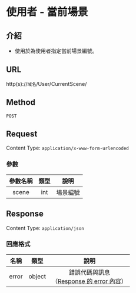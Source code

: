 # 使用者 - 當前場景

## 介紹

- 使用於為使用者指定當前場景編號。

## URL

http(s)://`域名`/User/CurrentScene/

## Method

`POST`

## Request

Content Type: `application/x-www-form-urlencoded`

### 參數

| 參數名稱 | 類型 | 說明 |
|:-:|:-:|:-:|
| scene | int | 場景編號 |

## Response

Content Type: `application/json`

### 回應格式

| 名稱 | 類型 | 說明 |
|:-:|:-:|:-:|
| error | object | 錯誤代碼與訊息<br>（[Response 的 error 內容](../response.md#error)） |